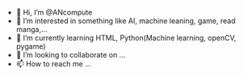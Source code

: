 - 👋 Hi, I’m @ANcompute
- 👀 I’m interested in something like AI, machine leaning, game, read manga,...
- 🌱 I’m currently learning HTML, Python(Machine learning, openCV, pygame)
- 💞️ I’m looking to collaborate on ...
- 📫 How to reach me ...

<!---
ANcompute/ANcompute is a ✨ special ✨ repository because its `README.md` (this file) appears on your GitHub profile.
You can click the Preview link to take a look at your changes.
--->
